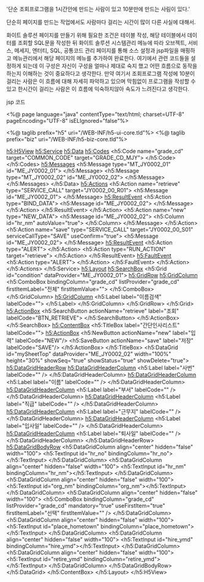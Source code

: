 '단순 조회프로그램을 1시간안에 만드는 사람이 있고 10분만에 만드는 사림이 있다.'

단순히 페이지를 만드는 작업에서도 사람마다 걸리는 시간이 많이 다른 사실에 대해서.

화이트 솔루션 페이지를 만들기 위해 필요한 조건은 테이블 작성, 해당 테이블에서 데이터를 조회할 SQL문을 작성한 뒤
화이트 솔루션 시스템관리 메뉴에 따라 오브젝트, 서비스, 메세지, 엔터티, SQL, 공통코드 관리 페이지를 통해 소스 설정과 jsp파일을 매핑하고
메뉴관리에서 해당 페이지의 메뉴를 추가하여 완료한다.
여기에서 관련 코드들을 설정하게 되는데 이 구성은 자신이 구성을 얼마나 제대로 숙지 했고 어떤 흐름으로 동작을 하는지 이해하는 것이 중요하다고 생각한다.
만약 여기서 조회프로그램 작성에 10분이 걸리는 사람은 이 흐름에 대해 자세히 파악하고 있으며 막힘없이 프로그램을 작성할 수 있고
한시간이 걸리는 사람은 이 흐름에 익숙하지않아 속도가 느려진다고 생각한다.

jsp 코드

<%@ page language="java" contentType="text/html; charset=UTF-8" pageEncoding="UTF-8" isELIgnored="false"%>

<%@ taglib prefix="h5" uri="/WEB-INF/h5-ui-core.tld"%>
<%@ taglib prefix="biz" uri="/WEB-INF/h5-biz-core.tld"%>

<h5:H5View>
	<h5:Service>
		<h5:Data>
			<h5:Codes>
				<h5:Code name="grade_cd" target="COMMON_CODE" target="GRADE_CD_MJY">
				</h5:Code>
			</h5:Codes>
			<h5:Messages>
				<h5:Message type="MT_JY0002_01" id="ME_JY0002_01">
				</h5:Message>
				<h5:Message type="MT_JY0002_02" id="ME_JY0002_02">
				</h5:Message>
			</h5:Messages>
		</h5:Data>
		<h5:Actions>
			<h5:Action name="retrieve"  type="SERVICE_CALL" target="JY0002_00_R01">
				<h5:Message id="ME_JY0002_01">
				</h5:Message>
				<h5:ResultEvent>
					<h5:Action type="BIND_DATA">
						<h5:Message id="ME_JY0002_02">
						</h5:Message>
					</h5:Action>
				</h5:ResultEvent>
			</h5:Action>
			<h5:Action name="new" type="NEW_DATA">
				<h5:Message id="ME_JY0002_02">
					<h5:Column id="hr_nm" autoValue="true">
					</h5:Column>
				</h5:Message>
			</h5:Action>
			<h5:Action name="save" type="SERVICE_CALL" target="JY0002_00_S01" serviceCallType="SAVE" useConfirm="true">
				<h5:Message id="ME_JY0002_02">
				</h5:Message>
				<h5:ResultEvent>
					<h5:Action type="ALERT">
					</h5:Action>
					<h5:Action type="RUN_ACTION" target="retrieve">
					</h5:Action>
				</h5:ResultEvent>
				<h5:FaultEvent>
					<h5:Action type="ALERT">
					</h5:Action>
				</h5:FaultEvent>
			</h5:Action>
		</h5:Actions>
	</h5:Service>
	<h5:Layout>
		<h5:SearchBox>
			<h5:Grid id="condition" dataProvider="ME_JY0002_01">
				<h5:GridRow>
					<h5:GridColumn>
						<h5:ComboBox bindingColumn="grade_cd" listProvider="grade_cd" firstItemLabel="전체" firstItemValue="">
						</h5:ComboBox>
					</h5:GridColumn>
					<h5:GridColumn>
						<h5:Label label="이름검색" labelCode="">
						</h5:Label>
					</h5:GridColumn>
				</h5:GridRow>
			</h5:Grid>
			<h5:ActionBox>
				<h5:SearchButton actionName="retrieve" label="조회" labelCode="BTN_RETRIEVE">
				</h5:SearchButton>
			</h5:ActionBox>
		</h5:SearchBox>
		<h5:ContentBox>
			<h5:TitleBox label="간단인사리스트" labelCode="">
				<h5:ActionBox>
					<h5:NewButton actionName="new" label="입력" labelCode="NEW"/>
					<h5:SaveButton actionName="save" label="저장" labelCode="SAVE"/>
				</h5:ActionBox>
			</h5:TitleBox>
			<h5:DataGrid id="mySheetTop" dataProvider="ME_JY0002_02" width="100%" height="30%" showSeq="true" showStatus="true" showDelete="true">
				<h5:DataGridHeaderRow>
					<h5:DataGridHeaderColumn>
						<h5:Label label="사번" labelCode="" />
					</h5:DataGridHeaderColumn>
					<h5:DataGridHeaderColumn>
						<h5:Label label="이름" labelCode="" />
					</h5:DataGridHeaderColumn>
					<h5:DataGridHeaderColumn>
						<h5:Label label="부서" labelCode="" />
					</h5:DataGridHeaderColumn>
					<h5:DataGridHeaderColumn>
						<h5:Label label="직급" labelCode="" />
					</h5:DataGridHeaderColumn>
					<h5:DataGridHeaderColumn>
						<h5:Label label="근무지" labelCode="" />
					</h5:DataGridHeaderColumn>
					<h5:DataGridHeaderColumn>
						<h5:Label label="입사일" labelCode="" />
					</h5:DataGridHeaderColumn>
					<h5:DataGridHeaderColumn>
						<h5:Label label="퇴사일" labelCode="" />
					</h5:DataGridHeaderColumn>
				</h5:DataGridHeaderRow>
				<h5:DataGridBodyRow>
					<h5:DataGridColumn align="center" hidden="false" width="100">
						<h5:TextInput id="hr_no" bindingColumn="hr_no"></h5:TextInput>
					</h5:DataGridColumn>
					<h5:DataGridColumn align="center" hidden="false" width="100">
						<h5:TextInput id="hr_nm" bindingColumn="hr_nm"></h5:TextInput>
					</h5:DataGridColumn>
					<h5:DataGridColumn align="center" hidden="false" width="100">
						<h5:TextInput id="org_nm" bindingColumn="org_nm"></h5:TextInput>
					</h5:DataGridColumn>
					<h5:DataGridColumn align="center" hidden="false" width="100">
						<h5:ComboBox bindingColumn="grade_cd" listProvider="grade_cd" mandatory="true" useFirstItem="true" firstItemLabel="선택" firstItemValue="" />
					</h5:DataGridColumn>
					<h5:DataGridColumn align="center" hidden="false" width="100">
						<h5:TextInput id="place_hometown" bindingColumn="place_hometown"></h5:TextInput>
					</h5:DataGridColumn>
					<h5:DataGridColumn align="center" hidden="false" width="100">
						<h5:TextInput id="hire_ymd" bindingColumn="hire_ymd"></h5:TextInput>
					</h5:DataGridColumn>
					<h5:DataGridColumn align="center" hidden="false" width="100">
						<h5:TextInput id="retire_ymd" bindingColumn="retire_ymd"></h5:TextInput>
					</h5:DataGridColumn>
				</h5:DataGridBodyRow>
			</h5:DataGrid>
		</h5:ContentBox>
	</h5:Layout>
</h5:H5View>

